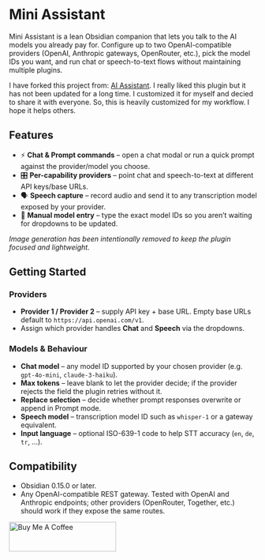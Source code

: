 # Mini Assistant

Mini Assistant is a lean Obsidian companion that lets you talk to the AI models you already pay for. Configure up to two OpenAI-compatible providers (OpenAI, Anthropic gateways, OpenRouter, etc.), pick the model IDs you want, and run chat or speech-to-text flows without maintaining multiple plugins.

I have forked this project from: [AI Assistant](https://github.com/qgrail/obsidian-ai-assistant). I really liked this plugin but it has not been updated for a long time. I customized it for myself and decied to share it with everyone. So, this is heavily customized for my workflow. I hope it helps others. 

## Features

- ⚡ **Chat & Prompt commands** – open a chat modal or run a quick prompt against the provider/model you choose.
- 🎛 **Per-capability providers** – point chat and speech-to-text at different API keys/base URLs.
- 🗣 **Speech capture** – record audio and send it to any transcription model exposed by your provider.
- 📝 **Manual model entry** – type the exact model IDs so you aren’t waiting for dropdowns to be updated.

_Image generation has been intentionally removed to keep the plugin focused and lightweight._

## Getting Started


### Providers
- **Provider 1 / Provider 2** – supply API key + base URL. Empty base URLs default to `https://api.openai.com/v1`.
- Assign which provider handles **Chat** and **Speech** via the dropdowns.

### Models & Behaviour
- **Chat model** – any model ID supported by your chosen provider (e.g. `gpt-4o-mini`, `claude-3-haiku`).
- **Max tokens** – leave blank to let the provider decide; if the provider rejects the field the plugin retries without it.
- **Replace selection** – decide whether prompt responses overwrite or append in Prompt mode.
- **Speech model** – transcription model ID such as `whisper-1` or a gateway equivalent.
- **Input language** – optional ISO-639-1 code to help STT accuracy (`en`, `de`, `tr`, ...).

## Compatibility

- Obsidian 0.15.0 or later.
- Any OpenAI-compatible REST gateway. Tested with OpenAI and Anthropic endpoints; other providers (OpenRouter, Together, etc.) should work if they expose the same routes.

<a href="https://www.buymeacoffee.com/alfurkat" target="_blank"><img src="https://cdn.buymeacoffee.com/buttons/v0/default-yellow.png" alt="Buy Me A Coffee" style="height: 60px !important;width: 217px !important;"></a>

